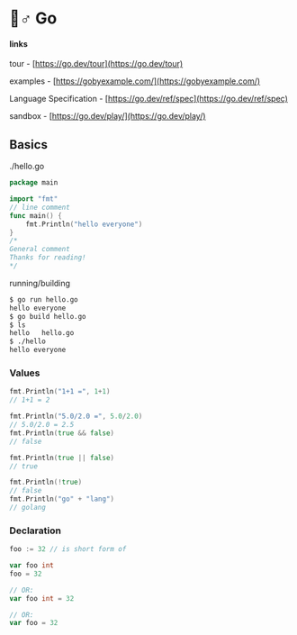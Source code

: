 # 🏃♂ Go

#### links

tour - [https://go.dev/tour](https://go.dev/tour)

examples - [https://gobyexample.com/](https://gobyexample.com/)

Language Specification - [https://go.dev/ref/spec](https://go.dev/ref/spec)

sandbox - [https://go.dev/play/](https://go.dev/play/)

## Basics



./hello.go

```go
package main

import "fmt"
// line comment
func main() {
    fmt.Println("hello everyone")
}
/*
General comment
Thanks for reading!
*/
```

running/building

```bash
$ go run hello.go
hello everyone
$ go build hello.go
$ ls
hello	hello.go
$ ./hello
hello everyone
```

### Values

```go
fmt.Println("1+1 =", 1+1)
// 1+1 = 2

fmt.Println("5.0/2.0 =", 5.0/2.0)
// 5.0/2.0 = 2.5
fmt.Println(true && false)
// false

fmt.Println(true || false)
// true

fmt.Println(!true)
// false
fmt.Println("go" + "lang")
// golang
```

### Declaration

```go
foo := 32 // is short form of

var foo int
foo = 32

// OR:
var foo int = 32

// OR:
var foo = 32
```
